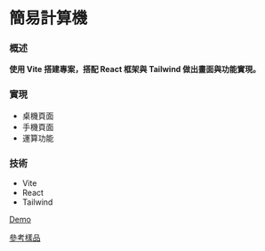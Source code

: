 # 簡易計算機

### 概述

**使用 Vite 搭建專案，搭配 React 框架與 Tailwind 做出畫面與功能實現。**

### 實現

- 桌機頁面
- 手機頁面
- 運算功能

### 技術

- Vite
- React
- Tailwind

[Demo](https://howie12207.github.io/calculator/)

[參考樣品](https://www.frontendmentor.io/challenges/calculator-app-9lteq5N29)
